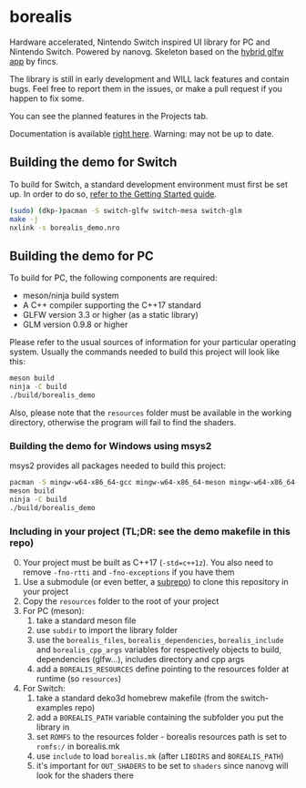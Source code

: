 # borealis

Hardware accelerated, Nintendo Switch inspired UI library for PC and Nintendo Switch. Powered by nanovg. Skeleton based on the [hybrid glfw app](https://github.com/fincs/hybrid_app) by fincs.

The library is still in early development and WILL lack features and contain bugs. Feel free to report them in the issues, or make a pull request if you happen to fix some.

You can see the planned features in the Projects tab.

Documentation is available [right here](https://github.com/natinusala/borealis/wiki). Warning: may not be up to date.

## Building the demo for Switch

To build for Switch, a standard development environment must first be set up. In order to do so, [refer to the Getting Started guide](https://devkitpro.org/wiki/Getting_Started).

```bash
(sudo) (dkp-)pacman -S switch-glfw switch-mesa switch-glm
make -j
nxlink -s borealis_demo.nro
```

## Building the demo for PC

To build for PC, the following components are required:

- meson/ninja build system
- A C++ compiler supporting the C++17 standard
- GLFW version 3.3 or higher (as a static library)
- GLM version 0.9.8 or higher

Please refer to the usual sources of information for your particular operating system. Usually the commands needed to build this project will look like this:

```bash
meson build
ninja -C build
./build/borealis_demo
```

Also, please note that the `resources` folder must be available in the working directory, otherwise the program will fail to find the shaders.

### Building the demo for Windows using msys2

msys2 provides all packages needed to build this project:

```bash
pacman -S mingw-w64-x86_64-gcc mingw-w64-x86_64-meson mingw-w64-x86_64-ninja mingw-w64-x86_64-pkg-config mingw-w64-x86_64-glfw mingw-w64-x86_64-glm
meson build
ninja -C build
./build/borealis_demo
```

### Including in your project (TL;DR: see the demo makefile in this repo)
0. Your project must be built as C++17 (`-std=c++1z`). You also need to remove `-fno-rtti` and `-fno-exceptions` if you have them
1. Use a submodule (or even better, a [subrepo](https://github.com/ingydotnet/git-subrepo)) to clone this repository in your project
2. Copy the `resources` folder to the root of your project
3. For PC (meson):
    1. take a standard meson file
    2. use `subdir` to import the library folder
    3. use the `borealis_files`, `borealis_dependencies`, `borealis_include` and `borealis_cpp_args` variables for respectively objects to build, dependencies (glfw...), includes directory and cpp args
    4. add a `BOREALIS_RESOURCES` define pointing to the resources folder at runtime (so `resources`)
4. For Switch:
    1. take a standard deko3d homebrew makefile (from the switch-examples repo)
    2. add a `BOREALIS_PATH` variable containing the subfolder you put the library in
    3. set `ROMFS` to the resources folder - borealis resources path is set to `romfs:/` in borealis.mk
    4. use `include` to load `borealis.mk` (after `LIBDIRS` and `BOREALIS_PATH`)
    5. it's important for `OUT_SHADERS` to be set to `shaders` since nanovg will look for the shaders there

